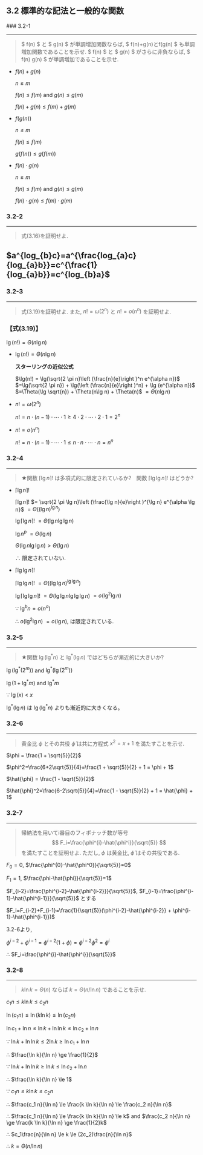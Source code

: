## 3.2 標準的な記法と一般的な関数

### 3.2-1
***
> $ f(n) $ と $ g(n) $ が単調増加関数ならば,  $ f(n)+g(n)とf(g(n) $ も単調増加関数であることを示せ.  $ f(n) $ と $ g(n) $ がさらに非負ならば,  $ f(n) g(n) $ が単調増加であることを示せ. 

* $f(n) + g(n)$

    $n \le m$
    
    $f(n) \le f(m)$ and $g(n) \le g(m)$
    
    $f(n) + g(n) \le f(m) + g(m)$


* $f(g(n))$

    $n \le m$
    
    $f(n) \le f(m)$
    
    $g(f(n)) \le g(f(m))$


* $f(n) \cdot g(n)$

    $n \le m$
    
    $f(n) \le f(m)$ and $g(n) \le g(m)$
    
    $f(n) \cdot g(n) \le f(m) \cdot g(m)$

### 3.2-2
***
> 式(3.16)を証明せよ.

## $a^{log_{b}c}=a^{\frac{log_{a}c}{log_{a}b}}=c^{\frac{1}{log_{a}b}}=c^{log_{b}a}$

### 3.2-3
***
> 式(3.19)を証明せよ. また, $n! = \omega(2^n)$ と $n!=o(n^n)$ を証明せよ.

### 【式(3.19)】
$\lg(n!)=\Theta(n \lg n)$

* $\lg(n!)=\Theta(n \lg n)$

    **スターリングの近似公式**
    
    $\lg(n!) = \lg(\sqrt{2 \pi n}\left (\frac{n}{e}\right )^n e^{\alpha n})$ $=\lg(\sqrt{2 \pi n}) + \lg(\left (\frac{n}{e}\right )^n) + \lg (e^{\alpha n})$ $=\Theta(\lg \sqrt{n}) + \Theta(n\lg n) + \Theta(n)$ $=\Theta(n\lg n)$

* $n! = \omega(2^n)$

    $n!=n \cdot (n-1) \cdot \cdots \cdot 1 \ge 4 \cdot 2 \cdot \cdots \cdot 2 \cdot 1 = 2^n$

* $n!=o(n^n)$

    $n!=n \cdot (n-1) \cdot \cdots \cdot 1 \le n \cdot n \cdot \cdots \cdot n = n^n$

### 3.2-4
***
> ★関数 $\left \lceil \lg n \right \rceil!$ は多項式的に限定されているか?　関数 $\left \lceil \lg \lg n \right \rceil!$ はどうか?

* $\left \lceil \lg n \right \rceil!$

    $\left \lceil \lg n \right \rceil!$ $= \sqrt{2 \pi \lg n}\left (\frac{\lg n}{e}\right )^{\lg n} e^{\alpha \lg n}$ $= \Theta((\lg n)^{\lg n})$
    
    $\lg \left \lceil \lg n \right \rceil!$ $= \Theta(\lg n \lg \lg n)$
    
    $\lg n^p$ $=\Theta(\lg n)$
    
    $\Theta(\lg n \lg \lg n) > \Theta(\lg n)$
    
    $\therefore$ 限定されていない.
    
* $\left \lceil \lg \lg n \right \rceil!$
    
    $\left \lceil \lg \lg n \right \rceil!$ $= \Theta((\lg\lg n)^{\lg \lg n})$
    
    $\lg \left \lceil \lg \lg n \right \rceil!$ $= \Theta(\lg \lg n \lg \lg \lg n)$ $=o(\lg^2\lg n)$
    
    $\because$ $\lg^bn=o(n^a)$
    
    $\therefore$ $o(\lg^2\lg n)$ $=o(\lg n)$, は限定されている.

### 3.2-5
***
> ★関数 $\lg (\lg^{\ast}n)$ と $\lg^{\ast}(\lg n)$ ではどちらが漸近的に大きいか? 

$\lg (\lg^{\ast} (2^m))$ and $\lg^{\ast}(\lg (2^m))$

$\lg (1 + \lg^{\ast}m)$ and $\lg^{\ast}m$

$\because$ $\lg (x)$ < $x$

$\lg^{\ast}(\lg n)$ は $\lg (\lg^{\ast}n)$ よりも漸近的に大きくなる。

### 3.2-6
****
> 黄金比 $\phi$ とその共役 $\hat{\phi}$ は共に方程式 $x^2=x+1$ を満たすことを示せ.

$\phi = \frac{1 + \sqrt{5}}{2}$

$\phi^2=\frac{6+2\sqrt{5}}{4}=\frac{1 + \sqrt{5}}{2} + 1 = \phi + 1$

$\hat{\phi} = \frac{1 - \sqrt{5}}{2}$

$\hat{\phi}^2=\frac{6-2\sqrt{5}}{4}=\frac{1 - \sqrt{5}}{2} + 1 = \hat{\phi} + 1$

### 3.2-7
***
> 帰納法を用いてi番目のフィポナッチ数が等号
> $$
F_i=\frac{\phi^{i}-\hat{\phi^i}}{\sqrt{5}}
$$
> を満たすことを証明せよ. ただし, $\phi$ は黄金比, $\hat{\phi}$ はその共役である. 

$F_0=0$, $\frac{\phi^{0}-\hat{\phi^0}}{\sqrt{5}}=0$

$F_1=1$, $\frac{\phi-\hat{\phi}}{\sqrt{5}}=1$

$F_{i-2}=\frac{\phi^{i-2}-\hat{\phi^{i-2}}}{\sqrt{5}}$,  $F_{i-1}=\frac{\phi^{i-1}-\hat{\phi^{i-1}}}{\sqrt{5}}$ とする

$F_i=F_{i-2}+F_{i-1}=\frac{1}{\sqrt{5}}(\phi^{i-2}-\hat{\phi^{i-2}} + \phi^{i-1}-\hat{\phi^{i-1}})$

3.2-6より, 

$\phi^{i-2} + \phi^{i-1} = \phi^{i-2}(1+\phi) = \phi^{i-2}\phi^2 = \phi ^ i$

$\therefore$ $F_i=\frac{\phi^{i}-\hat{\phi^i}}{\sqrt{5}}$

### 3.2-8
***
> $k \ln k = \Theta(n)$ ならば $k = \Theta(n / \ln n)$ であることを示せ. 

$c_1n \le k \ln k \le c_2n$

$\ln (c_1n) \le \ln(k \ln k) \le \ln (c_2n)$

$\ln c_1 + \ln n \le \ln k + \ln \ln k \le \ln c_2 + \ln n$

$\because$ $\ln k + \ln \ln k \le 2\ln k \ge \ln c_1 + \ln n$

$\therefore$ $\frac{\ln k}{\ln n} \ge \frac{1}{2}$

$\because$ $\ln k + \ln \ln k \ge \ln k \le \ln c_2 + \ln n$

$\therefore$ $\frac{\ln k}{\ln n} \le 1$

$\because$ $c_1n \le k \ln k \le c_2n$

$\therefore$ $\frac{c_1 n}{\ln n} \le \frac{k \ln k}{\ln n} \le \frac{c_2 n}{\ln n}$

$\therefore$ $\frac{c_1 n}{\ln n} \le \frac{k \ln k}{\ln n} \le k$ and $\frac{c_2 n}{\ln n} \ge \frac{k \ln k}{\ln n} \ge \frac{1}{2}k$

$\therefore$ $c_1\frac{n}{\ln n} \le k \le (2c_2)\frac{n}{\ln n}$

$\therefore$ $k = \Theta(n / \ln n)$

